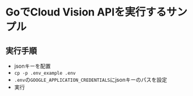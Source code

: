 # GoでCloud Vision APIを実行するサンプル

## 実行手順
- jsonキーを配置
- `cp -p .env_example .env`
- `.env`の`GOOGLE_APPLICATION_CREDENTIALS`にjsonキーのパスを設定
- 実行
